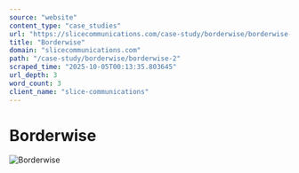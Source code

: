 ```yaml
---
source: "website"
content_type: "case_studies"
url: "https://slicecommunications.com/case-study/borderwise/borderwise-2"
title: "Borderwise"
domain: "slicecommunications.com"
path: "/case-study/borderwise/borderwise-2"
scraped_time: "2025-10-05T00:13:35.803645"
url_depth: 3
word_count: 3
client_name: "slice-communications"
---
```


# Borderwise

![Borderwise](https://slicecommunications.com/wp-content/uploads/2018/02/Borderwise-pdf-232x300.jpg)